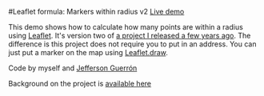 #Leaflet formula: Markers within radius v2
[Live demo](https://csessig86.github.io/leaflet-markers-within-radius-v2/)

This demo shows how to calculate how many points are within a radius using [Leaflet](http://leafletjs.com/). It's version two of [a project I released a few years ago](https://github.com/csessig86/leaflet-markers-within-radius). The difference is this project does not require you to put in an address. You can just put a marker on the map using [Leaflet.draw](https://github.com/Leaflet/Leaflet.draw).

Code by myself and [Jefferson Guerrón](https://github.com/jagb1007)

Background on the project is [available here](https://csessig.wordpress.com/2016/12/14/leaflet-formula-counting-markers-within-a-radius-version-2/)